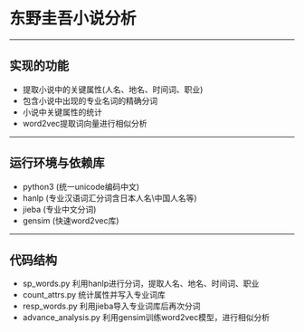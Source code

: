 
# 东野圭吾小说分析

----------

## 实现的功能
- 提取小说中的关键属性(人名、地名、时间词、职业)
- 包含小说中出现的专业名词的精确分词
- 小说中关键属性的统计
- word2vec提取词向量进行相似分析



----------
## 运行环境与依赖库
- python3 (统一unicode编码中文)
- hanlp (专业汉语词汇分词含日本人名\中国人名等)
- jieba (专业中文分词)
- gensim (快速word2vec库)

----------
## 代码结构
- sp_words.py
利用hanlp进行分词，提取人名、地名、时间词、职业
- count_attrs.py
统计属性并写入专业词库
- resp_words.py
利用jieba导入专业词库后再次分词
- advance_analysis.py
利用gensim训练word2vec模型，进行相似分析
